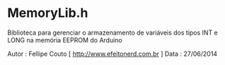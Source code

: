 # MemoryLib.h
Biblioteca para gerenciar o armazenamento de variáveis dos tipos INT e LONG na memória EEPROM do Arduino

Autor    : Fellipe Couto [ http://www.efeitonerd.com.br ]
Data     : 27/06/2014
